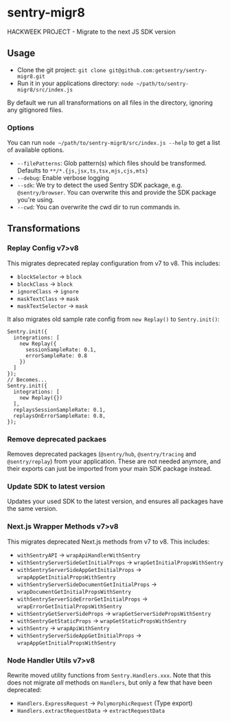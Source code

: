 # sentry-migr8

HACKWEEK PROJECT - Migrate to the next JS SDK version

## Usage

- Clone the git project: `git clone git@github.com:getsentry/sentry-migr8.git`
- Run it in your applications directory: `node ~/path/to/sentry-migr8/src/index.js`

By default we run all transformations on all files in the directory, ignoring any gitignored files.

### Options

You can run `node ~/path/to/sentry-migr8/src/index.js --help` to get a list of available options.

- `--filePatterns`: Glob pattern(s) which files should be transformed. Defaults to `**/*.{js,jsx,ts,tsx,mjs,cjs,mts}`
- `--debug`: Enable verbose logging
- `--sdk`: We try to detect the used Sentry SDK package, e.g. `@sentry/browser`. You can overwrite this and provide the
  SDK package you're using.
- `--cwd`: You can overwrite the cwd dir to run commands in.

## Transformations

### Replay Config v7>v8

This migrates deprecated replay configuration from v7 to v8. This includes:

- `blockSelector` → `block`
- `blockClass` → `block`
- `ignoreClass` → `ignore`
- `maskTextClass` → `mask`
- `maskTextSelector` → `mask`

It also migrates old sample rate config from `new Replay()` to `Sentry.init()`:

```
Sentry.init({
  integrations: [
    new Replay({
      sessionSampleRate: 0.1,
      errorSampleRate: 0.8
    })
  ]
});
// Becomes...
Sentry.init({
  integrations: [
    new Replay({})
  ],
  replaysSessionSampleRate: 0.1,
  replaysOnErrorSampleRate: 0.8,
});
```

### Remove deprecated packaes

Removes deprecated packages (`@sentry/hub`, `@sentry/tracing` and `@sentry/replay`) from your application. These are not
needed anymore, and their exports can just be imported from your main SDK package instead.

### Update SDK to latest version

Updates your used SDK to the latest version, and ensures all packages have the same version.

### Next.js Wrapper Methods v7>v8

This migrates deprecated Next.js methods from v7 to v8. This includes:

- `withSentryAPI` → `wrapApiHandlerWithSentry`
- `withSentryServerSideGetInitialProps` → `wrapGetInitialPropsWithSentry`
- `withSentryServerSideAppGetInitialProps` → `wrapAppGetInitialPropsWithSentry`
- `withSentryServerSideDocumentGetInitialProps` → `wrapDocumentGetInitialPropsWithSentry`
- `withSentryServerSideErrorGetInitialProps` → `wrapErrorGetInitialPropsWithSentry`
- `withSentryGetServerSideProps` → `wrapGetServerSidePropsWithSentry`
- `withSentryGetStaticProps` → `wrapGetStaticPropsWithSentry`
- `withSentry` → `wrapApiWithSentry`
- `withSentryServerSideAppGetInitialProps` → `wrapAppGetInitialPropsWithSentry`

### Node Handler Utils v7>v8

Rewrite moved utility functions from `Sentry.Handlers.xxx`. Note that this does not migrate _all_ methods on `Handlers`,
but only a few that have been deprecated:

- `Handlers.ExpressRequest` → `PolymorphicRequest` (Type export)
- `Handlers.extractRequestData` → `extractRequestData`
